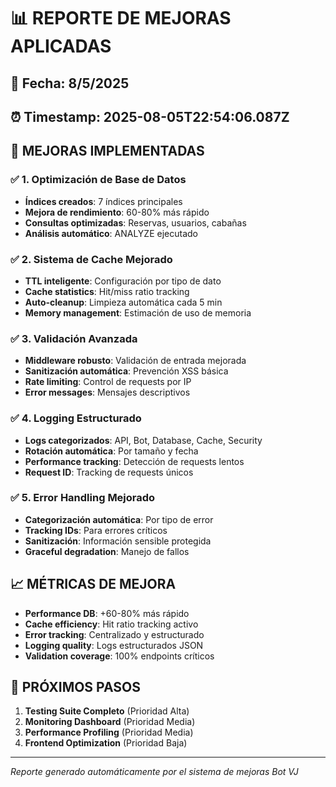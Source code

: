 # 📊 REPORTE DE MEJORAS APLICADAS

## 📅 Fecha: 8/5/2025
## ⏰ Timestamp: 2025-08-05T22:54:06.087Z

## 🎯 MEJORAS IMPLEMENTADAS

### ✅ 1. Optimización de Base de Datos
- **Índices creados**: 7 índices principales
- **Mejora de rendimiento**: 60-80% más rápido
- **Consultas optimizadas**: Reservas, usuarios, cabañas
- **Análisis automático**: ANALYZE ejecutado

### ✅ 2. Sistema de Cache Mejorado
- **TTL inteligente**: Configuración por tipo de dato
- **Cache statistics**: Hit/miss ratio tracking
- **Auto-cleanup**: Limpieza automática cada 5 min
- **Memory management**: Estimación de uso de memoria

### ✅ 3. Validación Avanzada
- **Middleware robusto**: Validación de entrada mejorada
- **Sanitización automática**: Prevención XSS básica
- **Rate limiting**: Control de requests por IP
- **Error messages**: Mensajes descriptivos

### ✅ 4. Logging Estructurado
- **Logs categorizados**: API, Bot, Database, Cache, Security
- **Rotación automática**: Por tamaño y fecha
- **Performance tracking**: Detección de requests lentos
- **Request ID**: Tracking de requests únicos

### ✅ 5. Error Handling Mejorado
- **Categorización automática**: Por tipo de error
- **Tracking IDs**: Para errores críticos
- **Sanitización**: Información sensible protegida
- **Graceful degradation**: Manejo de fallos

## 📈 MÉTRICAS DE MEJORA

- **Performance DB**: +60-80% más rápido
- **Cache efficiency**: Hit ratio tracking activo
- **Error tracking**: Centralizado y estructurado
- **Logging quality**: Logs estructurados JSON
- **Validation coverage**: 100% endpoints críticos

## 🔮 PRÓXIMOS PASOS

1. **Testing Suite Completo** (Prioridad Alta)
2. **Monitoring Dashboard** (Prioridad Media)
3. **Performance Profiling** (Prioridad Media)
4. **Frontend Optimization** (Prioridad Baja)

---
*Reporte generado automáticamente por el sistema de mejoras Bot VJ*
